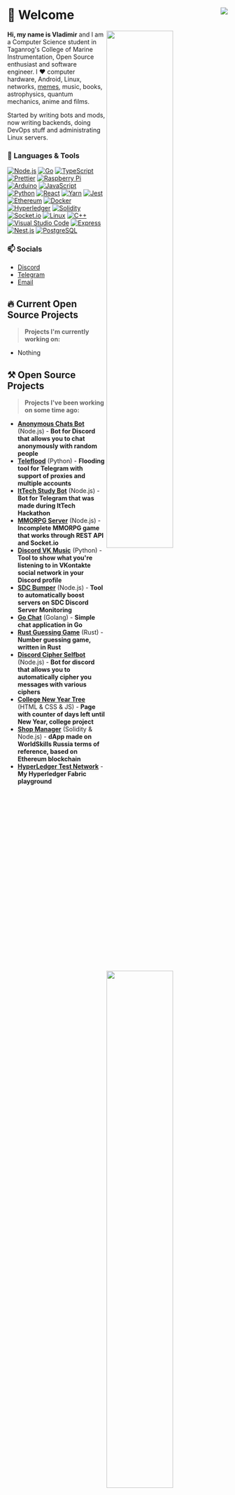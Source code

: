 # 👋 Welcome <img align="right" src="https://hits.seeyoufarm.com/api/count/incr/badge.svg?url=https%3A%2F%2Fgithub.com%2FD3rise%2FD3rise&count_bg=%2379C83D&title_bg=%23555555&icon=&icon_color=%23E7E7E7&title=%F0%9F%91%81+Visitors&edge_flat=false"/>

  <img  width="55%" align="right" src="https://github-readme-stats.vercel.app/api?username=D3rise&hide_border=true&count_private=true&layout=compact&hide_title=true&show_icons=true&theme=dracula&icon_color=5194f0&bg_color=0d1117&include_all_commits=true&rank_icon=github&show_icons=true">
  <img width="55%" align="right" src="https://media.giphy.com/media/UV4rSwlTM7mnRa5l4o/giphy.gif">   
  <img width="55%" align="right" src="https://github-readme-stats.vercel.app/api/top-langs/?username=D3rise&hide=html&layout=compact&hide_border=true&hide_title=true&count_private=true&theme=dracula&icon_color=5194f0&bg_color=0d1117"/>

**Hi, my name is Vladimir** and I am a Computer Science student in Taganrog's College of Marine Instrumentation, Open Source enthusiast and software engineer. I ❤ computer hardware, Android, Linux, networks, [memes](https://www.youtube.com/watch?v=dQw4w9WgXcQ), music, books, astrophysics, quantum mechanics, anime and films.  

Started by writing bots and mods, now writing backends, doing DevOps stuff and administrating Linux servers.

### 🔧 Languages & Tools

<a href="https://nodejs.org/"><img alt="Node.js" src="https://img.shields.io/badge/-Node.js-43853d?style=flat&logo=Node.js&logoColor=white" /></a>
<a href="https://golang.org/"><img alt="Go" src="https://img.shields.io/badge/-Go-008184?style=flat&logo=go&logoColor=white" /></a>
<a href="https://www.typescriptlang.org/"><img alt="TypeScript" src="https://img.shields.io/badge/-TypeScript-235a96?style=flat&logo=typescript&logoColor=white" /></a>
<a href="https://prettier.io/"><img alt="Prettier" src="https://img.shields.io/badge/-Prettier-1a2b34?style=flat&logo=prettier&logoColor=white" /></a>
<a href="https://www.raspberrypi.org/"><img alt="Raspberry Pi" src="https://img.shields.io/badge/-Raspberry Pi-cc2455?style=flat&logo=raspberrypi&logoColor=white" /></a>
<a href="https://arduino.cc/"><img alt="Arduino" src="https://img.shields.io/badge/-Arduino-008184?style=flat&logo=arduino&logoColor=white" /></a>
<a href="https://developer.mozilla.org/docs/Web/JavaScript"><img alt="JavaScript" src="https://img.shields.io/badge/-JavaScript-edb200?style=flat&logo=javascript&logoColor=white" /></a>
<a href="https://www.python.org/"><img alt="Python" src="https://img.shields.io/badge/-Python-397ab2?style=flat&logo=Python&logoColor=white" /></a>
<a href="https://reactjs.org/"><img alt="React" src="https://img.shields.io/badge/-React-282c34?style=flat&logo=react&logoColor=white" /></a>
<a href="https://yarnpkg.com/"><img alt="Yarn" src="https://img.shields.io/badge/-Yarn-2188b6?style=flat&logo=yarn&logoColor=white" /></a>
<a href="https://jestjs.io/"><img alt="Jest" src="https://img.shields.io/badge/-Jest-97747e?style=flat&logo=Jest&logoColor=white" /></a>
<a href="https://ethereum.org/"><img alt="Ethereum" src="https://img.shields.io/badge/-Ethereum-222222?style=flat&logo=Ethereum&logoColor=white" /></a>
<a href="https://www.docker.com/"><img alt="Docker" src="https://img.shields.io/badge/-Docker-1390b6?style=flat&logo=Docker&logoColor=white" /></a>
<a href="https://hyperledger.github.io/"><img alt="Hyperledger" src="https://img.shields.io/badge/-Hyperledger-222222?style=flat&logo=Hyperledger&logoColor=white" /></a>
<a href="https://soliditylang.org/"><img alt="Solidity" src="https://img.shields.io/badge/-Solidity-002fa7?style=flat&logo=Solidity&logoColor=white" /></a>
<a href="https://socket.io/"><img alt="Socket.io" src="https://img.shields.io/badge/-Socket.io-303846?style=flat&logo=socket.io&logoColor=white" /></a>
<a href="https://www.kernel.org/"><img alt="Linux" src="https://img.shields.io/badge/-Linux-ffd133?style=flat&logo=Linux&logoColor=black" /></a>
<a href="https://isocpp.org/"><img alt="C++" src="https://img.shields.io/badge/-C++-4183c4?style=flat&logo=cplusplus&logoColor=white" /></a>
<a href="https://code.visualstudio.com/"><img alt="Visual Studio Code" src="https://img.shields.io/badge/-Visual Studio Code-0066b8?style=flat&logo=visualstudiocode&logoColor=white" /></a>
<a href="https://expressjs.com/"><img alt="Express" src="https://img.shields.io/badge/-Express-fdfdfd?style=flat&logo=express&logoColor=black" /></a>
<a href="https://nestjs.com/"><img alt="Nest.js" src="https://img.shields.io/badge/-Nest.js-e0234e?style=flat&logo=nestjs&logoColor=white" /></a>
<a href="https://www.postgresql.org/"><img alt="PostgreSQL" src="https://img.shields.io/badge/-PostgreSQL-336791?style=flat&logo=postgresql&logoColor=white" /></a>

### 📫 Socials

- [Discord](https://discord.com/channels/@me/253913831896645632)
- [Telegram](https://t.me/D3rise)
- [Email](mailto:derise2000@gmail.com)

## 🔥 Current Open Source Projects

> **Projects I'm currently working on:**

- Nothing

## ⚒ Open Source Projects

> **Projects I've been working on some time ago:**

- **[Anonymous Chats Bot](https://github.com/D3rise/anonymous-chats-discord)** (Node.js) - **Bot for Discord that allows you to chat anonymously with random people**
- **[Teleflood](https://github.com/D3rise/teleflood)** (Python) - **Flooding tool for Telegram with support of proxies and multiple accounts**
- **[ItTech Study Bot](https://github.com/D3rise/ittech-hackathon)** (Node.js) - **Bot for Telegram that was made during ItTech Hackathon**
- **[MMORPG Server](https://github.com/D3rise/mmorpg-server)** (Node.js) - **Incomplete MMORPG game that works through REST API and Socket.io**
- **[Discord VK Music](https://github.com/D3rise/discord-vkmusic)** (Python) - **Tool to show what you're listening to in VKontakte social network in your Discord profile**
- **[SDC Bumper](https://github.com/D3rise/sdc-bumper)** (Node.js) - **Tool to automatically boost servers on SDC Discord Server Monitoring**
- **[Go Chat](https://github.com/D3rise/go-chat)** (Golang) - **Simple chat application in Go**
- **[Rust Guessing Game](https://github.com/D3rise/rust-guessing-game)** (Rust) - **Number guessing game, written in Rust**
- **[Discord Cipher Selfbot](https://github.com/D3rise/discord-cipher-selfbot)** (Node.js) - **Bot for discord that allows you to automatically cipher you messages with various ciphers**
- **[College New Year Tree](https://github.com/D3rise/college-new-year-tree)** (HTML & CSS & JS) - **Page with counter of days left until New Year, college project**
- **[Shop Manager](https://github.com/D3rise/shop-manager)** (Solidity & Node.js) - **dApp made on WorldSkills Russia terms of reference, based on Ethereum blockchain**
- **[HyperLedger Test Network](https://github.com/D3rise/hl-test-network)** - **My Hyperledger Fabric playground**

